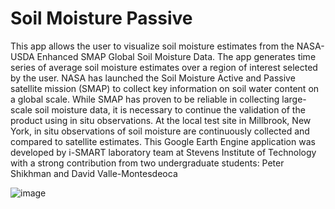 # Soil Moisture Passive

This app allows the user to visualize soil moisture estimates from the NASA-USDA Enhanced SMAP Global Soil Moisture Data. The app generates time series of average soil moisture estimates over a region of interest selected by the user. NASA has launched the Soil Moisture Active and Passive satellite mission (SMAP) to collect key information on soil water content on a global scale. While SMAP has proven to be reliable in collecting large-scale soil moisture data, it is necessary to continue the validation of the product using in situ observations. At the local test site in Millbrook, New York, in situ observations of soil moisture are continuously collected and compared to satellite estimates. This Google Earth Engine application was developed by i-SMART laboratory team at Stevens Institute of Technology with a strong contribution from two undergraduate students: Peter Shikhman and David Valle-Montesdeoca

![image](https://user-images.githubusercontent.com/52580367/155816813-11001870-2d6a-4f7f-be30-9f041d9fe308.png)
